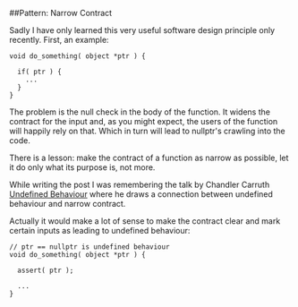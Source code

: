 
##Pattern: Narrow Contract

  Sadly I have only learned this very useful software design principle only recently. First, 
  an example:

    void do_something( object *ptr ) {
    
      if( ptr ) {
        ...
      }
    }

  The problem is the null check in the body of the function. It widens the contract for the input
  and, as you might expect, the users of the function will happily rely on that. Which in turn
  will lead to nullptr's crawling into the code.

  There is a lesson: make the contract of a function as narrow as possible, let it do only what
  its purpose is, not more.

  While writing the post I was remembering the talk by Chandler Carruth [Undefined Behaviour][u]
  where he draws a connection between undefined behaviour and narrow contract.

  Actually it would make a lot of sense to make the contract clear and mark certain inputs as
  leading to undefined behaviour:

    // ptr == nullptr is undefined behaviour
    void do_something( object *ptr ) {
      
      assert( ptr );
      
      ...
    }


  [u]:https://www.youtube.com/watch?v=yG1OZ69H_-o "Arguing about Undefined Behavior"


